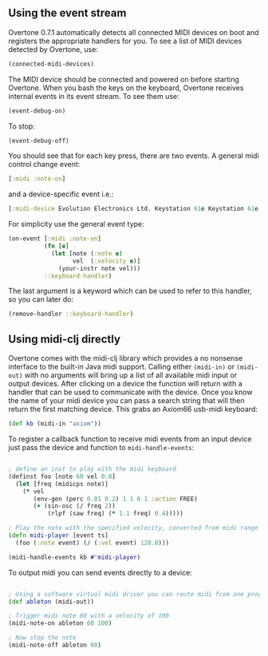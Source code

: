 ## Using the event stream

Overtone 0.7.1 automatically detects all connected MIDI devices on boot and registers the appropriate handlers for you. To see a list of MIDI devices detected by Overtone, use:

```clj
(connected-midi-devices)
```

The MIDI device should be connected and powered on before starting Overtone. When you bash the keys on the keyboard, Overtone receives internal events in its event stream. To see them use:

```clj
(event-debug-on)
```

To stop:

```clj
(event-debug-off)
```

You should see that for each key press, there are two events. A general midi control change event:

```clj
[:midi :note-on]
```

and a device-specific event i.e.:

```clj
[:midi-device Evolution Electronics Ltd. Keystation 61e Keystation 61e :note-on]
```

For simplicity use the general event type:

```clj
(on-event [:midi :note-on]
          (fn [e]
            (let [note (:note e)
                  vel  (:velocity e)]
              (your-instr note vel)))
          ::keyboard-handler)
```

The last argument is a keyword which can be used to refer to this handler, so you can later do:

```clj
(remove-handler ::keyboard-handler)
```

## Using midi-clj directly

Overtone comes with the midi-clj library which provides a no nonsense interface to the built-in Java midi support.  Calling either `(midi-in)` or `(midi-out)` with no arguments will bring up a list of all available midi input or output devices.  After clicking on a device the function will return with a handler that can be used to communicate with the device.  Once you know the name of your midi device you can pass a search string that will then return the first matching device.  This grabs an Axiom66 usb-midi keyboard:

```clj
(def kb (midi-in "axiom"))
```

To register a callback function to receive midi events from an input device just pass the device and function to `midi-handle-events`:

```clj

; define an inst to play with the midi keyboard
(definst foo [note 60 vel 0.8]
  (let [freq (midicps note)]
    (* vel
       (env-gen (perc 0.01 0.2) 1 1 0 1 :action FREE)
       (+ (sin-osc (/ freq 2))
           (rlpf (saw freq) (* 1.1 freq) 0.4)))))

; Play the note with the specified velocity, converted from midi range to synth range (0-128 => 0-1.0)
(defn midi-player [event ts]
  (foo (:note event) (/ (:vel event) 128.0)))

(midi-handle-events kb #'midi-player)
```

To output midi you can send events directly to a device:

```clj

; Using a software virtual midi driver you can route midi from one program to another
(def ableton (midi-out))

; Trigger midi note 60 with a velocity of 100
(midi-note-on ableton 60 100)

; Now stop the note
(midi-note-off ableton 60)
```